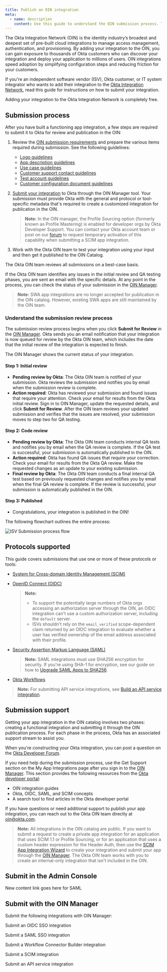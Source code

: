 ```yaml
---
title: Publish an OIN integration
meta:
  - name: description
    content: Use this guide to understand the OIN submission process. There are variations to the submission process depending on the integration type.
---
```


The Okta Integration Network (OIN) is the identity industry’s broadest and deepest set of pre-built cloud integrations to manage access management, authentication, and provisioning. By adding your integration to the OIN, you can gain exposure to thousands of Okta customers who can discover your integration and deploy your application to millions of users. OIN integrations speed adoption by simplifying configuration steps and reducing friction for your customers.

If you're an independent software vendor (ISV), Okta customer, or IT system integrator who wants to add their integration to the [Okta Integration Network](https://www.okta.com/integrations/), read this guide for instructions on how to submit your integration.

Adding your integration to the Okta Integration Network is completely free.


## Submission process

After you have built a functioning app integration, a few steps are required to submit it to Okta for review and publication in the OIN:

1. Review the [OIN submission requirements](/docs/guides/submit-app-prereq/) and prepare the various items required during submission. See the following guidelines:
    * [Logo guidelines](/docs/guides/submit-app-prereq/main/#logo-guidelines)
    * [App description guidelines](/docs/guides/submit-app-prereq/main/#app-description-guidelines)
    * [Use case guidelines](/docs/guides/submit-app-prereq/main/#use-case-guidelines)
    * [Customer support contact guidelines](/docs/guides/submit-app-prereq/main/#customer-support-contact-guidelines)
    * [Test account guidelines](/docs/guides/submit-app-prereq/main/#test-account-guidelines)
    * [Customer configuration document guidelines](/docs/guides/submit-app-prereq/main/#customer-configuration-document-guidelines)

1. [Submit your integration](#submit-an-integration) to Okta through the OIN Manager tool. Your submission must provide Okta with the general and protocol or tool-specific metadata that's required to create a customized integration for publication in the OIN.
    >**Note:** In the OIN manager, the Profile Sourcing option (formerly known as Profile Mastering) is enabled for developer orgs by Okta Developer Support. You can contact your Okta account team or post on our [forum](https://devforum.okta.com/) to request temporary activation of this capability when submitting a SCIM app integration.

1. Work with the Okta OIN team to test your integration using your input and then get it published to the OIN Catalog.

The Okta OIN team reviews all submissions on a best-case basis.

If the Okta OIN team identifies any issues in the initial review and QA testing phases, you are sent an email with the specific details. At any point in the process, you can check the status of your submission in the [OIN Manager](https://oinmanager.okta.com).

  >**Note:** SWA app integrations are no longer accepted for publication in the OIN catalog. However, existing SWA apps are still maintained by the OIN team.

### Understand the submission review process

The submission review process begins when you click **Submit for Review** in the [OIN Manager](https://oinmanager.okta.com). Okta sends you an email notification that your integration is now queued for review by the Okta OIN team, which includes the date that the initial review of the integration is expected to finish.

The OIN Manager shows the current status of your integration.

#### Step 1: Initial review

* **Pending review by Okta**: The Okta OIN team is notified of your submission. Okta reviews the submission and notifies you by email when the submission review is complete.
* **Action required**: Okta has reviewed your submission and found issues that require your attention. Check your email for results from the Okta initial review. Sign in to OIN Manager, update the requested details, and click **Submit for Review**. After the OIN team reviews your updated submission and verifies that the issues are resolved, your submission moves to step two for QA testing.

#### Step 2: Code review

* **Pending review by Okta**: The Okta OIN team conducts internal QA tests and notifies you by email when the QA review is complete. If the QA test is successful, your submission is automatically published in the OIN.
* **Action required**: Okta has found QA issues that require your correction. Check your email for results from the Okta QA review. Make the requested changes as an update to your existing submission.
* **Final review by Okta**: The Okta OIN team conducts a final internal QA test based on previously requested changes and notifies you by email when the final QA review is complete. If the review is successful, your submission is automatically published in the OIN.

#### Step 3: Published

* Congratulations, your integration is published in the OIN!

The following flowchart outlines the entire process:

<div>

![ISV Submission process flow](/img/oin/isv-portal_submission_flow.png)

<!--
Source link : https://www.figma.com/file/YH5Zhzp66kGCglrXQUag2E/%F0%9F%93%8A-Updated-Diagrams-for-Dev-Docs?node-id=3265%3A30940  isv_portal_submission_flow
-->

</div>

## Protocols supported

This guide covers submissions that use one or more of these protocols or tools:

* [System for Cross-domain Identity Management (SCIM)](https://scim.cloud)
* [OpenID Connect (OIDC)](https://openid.net/connect/)

    >**Note:** <br>
    > * To support the potentially large numbers of Okta orgs accessing an authorization server through the OIN, an OIDC integration can't use a custom authorization server, including the `default` server.
    > * ISVs shouldn't rely on the `email_verified` scope-dependent claim returned by an OIDC integration to evaluate whether a user has verified ownership of the email address associated with their profile.

* [Security Assertion Markup Language (SAML)](http://docs.oasis-open.org/security/saml/Post2.0/sstc-saml-tech-overview-2.0.html)

    >**Note:** SAML integrations must use SHA256 encryption for security. If you're using SHA-1 for encryption, see our guide on how to [Upgrade SAML Apps to SHA256](/docs/guides/updating-saml-cert/).

* [Okta Workflows](https://help.okta.com/okta_help.htm?type=wf)

>**Note:** For submitting API service integrations, see [Build an API service integration](/docs/guides/build-api-integration/).

## Submission support

Getting your app integration in the OIN catalog involves two phases: creating a functional integration and submitting it through the OIN publication process. For each phase in the process, Okta has an associated support stream to assist you.

When you're constructing your Okta integration, you can post a question on the [Okta Developer Forum](https://devforum.okta.com/).

If you need help during the submission process, use the Get Support section on the My App Integrations page after you sign in to the [OIN Manager](https://oinmanager.okta.com). This section provides the following resources from the [Okta developer portal](https://developer.okta.com/):

* OIN integration guides
* Okta, OIDC, SAML, and SCIM concepts
* A search tool to find articles in the Okta developer portal

If you have questions or need additional support to publish your app integration, you can reach out to the Okta OIN team directly at <oin@okta.com>.

>**Note:** All integrations in the OIN catalog are public. If you want to submit a request to create a private app integration for an application that uses SCIM 1.1 or Profile Sourcing, or for an application that uses a custom header expression for the Header Auth, then use the [SCIM App Integration Wizard](https://help.okta.com/okta_help.htm?id=ext_Apps_App_Integration_Wizard-scim) to create your integration and submit your app through the [OIN Manager](https://oinmanager.okta.com). The Okta OIN team works with you to create an internal-only integration that isn't included in the OIN.

## Submit in the Admin Console

New content link goes here for SAML


## Submit with the OIN Manager

Submit the following integrations with OIN Manager:

<Cards>
<Card href="/docs/guides/build-sso-integration/openidconnect/main/" headerImage="/img/idp-logos/oidc.png" cardTitle="OpenID Connect (OIDC)" :showFooter=false>Submit an OIDC SSO integration</Card>

<Card href="/docs/guides/build-sso-integration/saml2/main/" headerImage="/img/idp-logos/saml.png" cardTitle="SAML" :showFooter=false>Submit a SAML SSO integration</Card>

<Card href="https://help.okta.com/okta_help.htm?type=wf&id=ext-connector-builder" headerImage="/img/icons/WEB_Icon_Platform_Workflows_40x40.svg" cardTitle="Workflows" :showFooter=false>Submit a Workflow Connector Builder integration</Card>

<Card href="/docs/guides/scim-provisioning-integration-overview/" headerImage="/img/icons/scim.svg" cardTitle="SCIM" :showFooter=false>Submit a SCIM integration</Card>

<Card href="/docs/guides/build-api-integration/" headerImage="/img/icons/icon--tool.svg" cardTitle="API service" :showFooter=false>Submit an API service integration</Card>

</Cards>

